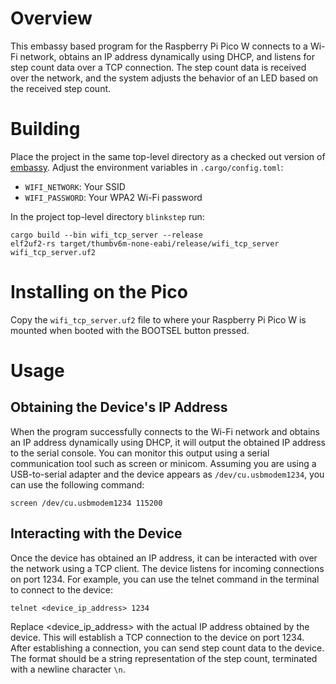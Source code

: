 # Overview
This embassy based program for the Raspberry Pi Pico W connects to a Wi-Fi network, obtains
an IP address dynamically using DHCP, and listens for step count data over a TCP connection.
The step count data is received over the network, and the system adjusts the behavior of an
LED based on the received step count.

# Building
Place the project in the same top-level directory as a checked out version of 
[embassy](https://github.com/embassy-rs/embassy). Adjust the environment variables in 
`.cargo/config.toml`:

* `WIFI_NETWORK`: Your SSID
* `WIFI_PASSWORD`: Your WPA2 Wi-Fi password

In the project top-level directory `blinkstep` run:

```
cargo build --bin wifi_tcp_server --release
elf2uf2-rs target/thumbv6m-none-eabi/release/wifi_tcp_server wifi_tcp_server.uf2
```

# Installing on the Pico
Copy the `wifi_tcp_server.uf2` file to where your Raspberry Pi Pico W is mounted when booted
with the BOOTSEL button pressed.

# Usage
## Obtaining the Device's IP Address
When the program successfully connects to the Wi-Fi network and obtains an IP
address dynamically using DHCP, it will output the obtained IP address to the serial console.
You can monitor this output using a serial communication tool such as screen or minicom.
Assuming you are using a USB-to-serial adapter and the device appears as
`/dev/cu.usbmodem1234`, you can use the following command:

```
screen /dev/cu.usbmodem1234 115200
```
## Interacting with the Device
Once the device has obtained an IP address, it can be interacted with over the network
using a TCP client. The device listens for incoming connections on port 1234. For example,
you can use the telnet command in the terminal to connect to the device:

```
telnet <device_ip_address> 1234
```
Replace <device_ip_address> with the actual IP address obtained by the device.
This will establish a TCP connection to the device on port 1234.
After establishing a connection, you can send step count data to the device. 
The format should be a string representation of the step count, terminated with
a newline character `\n`.

